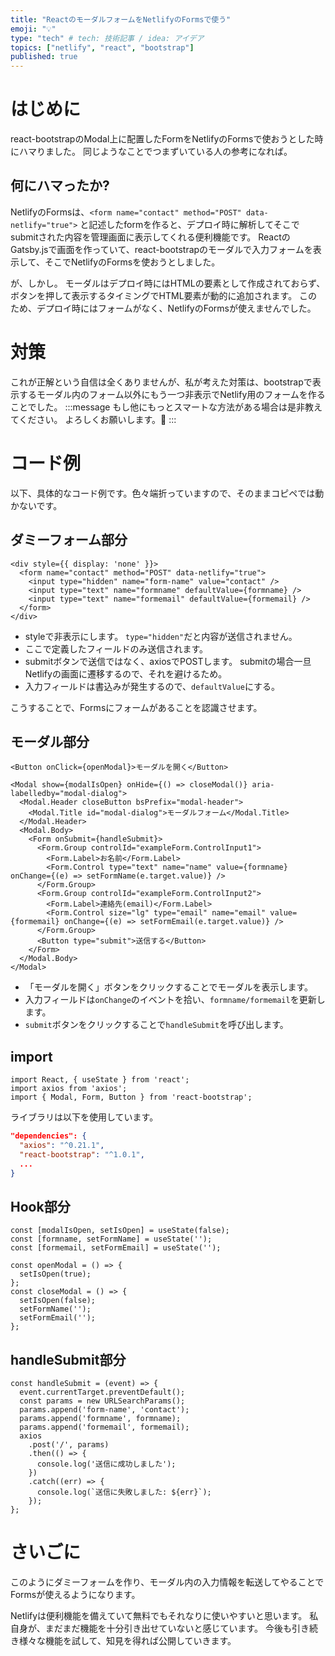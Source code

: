 ```yaml
---
title: "ReactのモーダルフォームをNetlifyのFormsで使う"
emoji: "💡"
type: "tech" # tech: 技術記事 / idea: アイデア
topics: ["netlify", "react", "bootstrap"]
published: true
---
```

# はじめに

react-bootstrapのModal上に配置したFormをNetlifyのFormsで使おうとした時にハマりました。
同じようなことでつまずいている人の参考になれば。

## 何にハマったか?

NetlifyのFormsは、`<form name="contact" method="POST" data-netlify="true">` と記述したformを作ると、デプロイ時に解析してそこでsubmitされた内容を管理画面に表示してくれる便利機能です。
ReactのGatsby.jsで画面を作っていて、react-bootstrapのモーダルで入力フォームを表示して、そこでNetlifyのFormsを使おうとしました。

が、しかし。
モーダルはデプロイ時にはHTMLの要素として作成されておらず、ボタンを押して表示するタイミングでHTML要素が動的に追加されます。
このため、デプロイ時にはフォームがなく、NetlifyのFormsが使えませんでした。

# 対策

これが正解という自信は全くありませんが、私が考えた対策は、bootstrapで表示するモーダル内のフォーム以外にもう一つ非表示でNetlify用のフォームを作ることでした。
:::message
もし他にもっとスマートな方法がある場合は是非教えてください。
よろしくお願いします。🙏
:::

# コード例

以下、具体的なコード例です。色々端折っていますので、そのままコピペでは動かないです。

## ダミーフォーム部分

```jsx:Netlify Formsに認識させる部分(ダミーフォーム)
<div style={{ display: 'none' }}>
  <form name="contact" method="POST" data-netlify="true">
    <input type="hidden" name="form-name" value="contact" />
    <input type="text" name="formname" defaultValue={formname} />
    <input type="text" name="formemail" defaultValue={formemail} />
  </form>
</div>
```
- styleで非表示にします。
`type="hidden"`だと内容が送信されません。
- ここで定義したフィールドのみ送信されます。
- submitボタンで送信ではなく、axiosでPOSTします。
submitの場合一旦Netlifyの画面に遷移するので、それを避けるため。
- 入力フィールドは書込みが発生するので、`defaultValue`にする。

こうすることで、Formsにフォームがあることを認識させます。

## モーダル部分

```jsx:モーダル部分
<Button onClick={openModal}>モーダルを開く</Button>

<Modal show={modalIsOpen} onHide={() => closeModal()} aria-labelledby="modal-dialog">
  <Modal.Header closeButton bsPrefix="modal-header">
    <Modal.Title id="modal-dialog">モーダルフォーム</Modal.Title>
  </Modal.Header>
  <Modal.Body>
    <Form onSubmit={handleSubmit}>
      <Form.Group controlId="exampleForm.ControlInput1">
        <Form.Label>お名前</Form.Label>
        <Form.Control type="text" name="name" value={formname} onChange={(e) => setFormName(e.target.value)} />
      </Form.Group>
      <Form.Group controlId="exampleForm.ControlInput2">
        <Form.Label>連絡先(email)</Form.Label>
        <Form.Control size="lg" type="email" name="email" value={formemail} onChange={(e) => setFormEmail(e.target.value)} />
      </Form.Group>
      <Button type="submit">送信する</Button>
    </Form>
  </Modal.Body>
</Modal>
```

- 「モーダルを開く」ボタンをクリックすることでモーダルを表示します。
- 入力フィールドは`onChange`のイベントを拾い、`formname/formemail`を更新します。
- `submit`ボタンをクリックすることで`handleSubmit`を呼び出します。

## import
```jsx:import
import React, { useState } from 'react';
import axios from 'axios';
import { Modal, Form, Button } from 'react-bootstrap';
```

ライブラリは以下を使用しています。
```json:package.json
"dependencies": {
  "axios": "^0.21.1",
  "react-bootstrap": "^1.0.1",
  ...
}
```

## Hook部分

```jsx:hookとモーダルopen/close
const [modalIsOpen, setIsOpen] = useState(false);
const [formname, setFormName] = useState('');
const [formemail, setFormEmail] = useState('');

const openModal = () => {
  setIsOpen(true);
};
const closeModal = () => {
  setIsOpen(false);
  setFormName('');
  setFormEmail('');
};
```

## handleSubmit部分

```jsx:handleSubmitでダミーフォーム入力内容を送信
const handleSubmit = (event) => {
  event.currentTarget.preventDefault();
  const params = new URLSearchParams();
  params.append('form-name', 'contact');
  params.append('formname', formname);
  params.append('formemail', formemail);
  axios
    .post('/', params)
    .then(() => {
      console.log('送信に成功しました');
    })
    .catch((err) => {
      console.log(`送信に失敗しました: ${err}`);
    });
};
```

# さいごに

このようにダミーフォームを作り、モーダル内の入力情報を転送してやることでFormsが使えるようになります。

Netlifyは便利機能を備えていて無料でもそれなりに使いやすいと思います。
私自身が、まだまだ機能を十分引き出せていないと感じています。
今後も引き続き様々な機能を試して、知見を得れば公開していきます。
